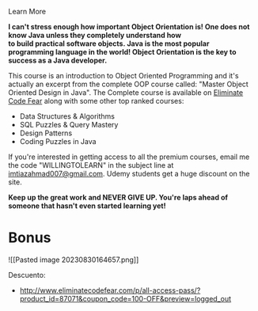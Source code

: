 Learn More

**I can't stress enough how important Object Orientation is! One does not know Java unless they completely understand how to build practical software objects. Java is the most popular programming language in the world! Object Orientation is the key to success as a Java developer.**

This course is an introduction to Object Oriented Programming and it's actually an excerpt from the complete OOP course called: "Master Object Oriented Design in Java". The Complete course is available on [Eliminate Code Fear](http://eliminatecodefear.com/) along with some other top ranked courses:

- Data Structures & Algorithms
- SQL Puzzles & Query Mastery
- Design Patterns
- Coding Puzzles in Java

If you're interested in getting access to all the premium courses, email me the code "WILLINGTOLEARN" in the subject line at imtiazahmad007@gmail.com. Udemy students get a huge discount on the site. 

  

**Keep up the great work and NEVER GIVE UP. You're laps ahead of someone that hasn't even started learning yet!**

# Bonus


![[Pasted image 20230830164657.png]]

Descuento:

* http://www.eliminatecodefear.com/p/all-access-pass/?product_id=87071&coupon_code=100-OFF&preview=logged_out

